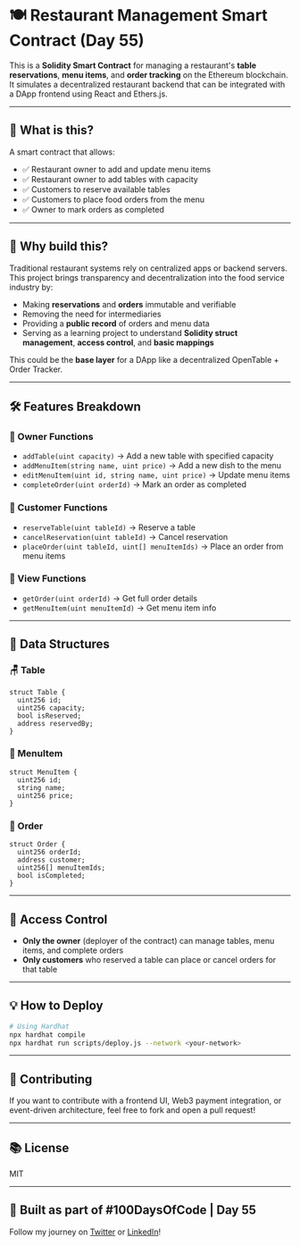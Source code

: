 # 🍽️ Restaurant Management Smart Contract (Day 55)

This is a **Solidity Smart Contract** for managing a restaurant's **table reservations**, **menu items**, and **order tracking** on the Ethereum blockchain. It simulates a decentralized restaurant backend that can be integrated with a DApp frontend using React and Ethers.js.

---

## 📌 What is this?

A smart contract that allows:

- ✅ Restaurant owner to add and update menu items  
- ✅ Restaurant owner to add tables with capacity  
- ✅ Customers to reserve available tables  
- ✅ Customers to place food orders from the menu  
- ✅ Owner to mark orders as completed  

---

## 🎯 Why build this?

Traditional restaurant systems rely on centralized apps or backend servers. This project brings transparency and decentralization into the food service industry by:

- Making **reservations** and **orders** immutable and verifiable  
- Removing the need for intermediaries  
- Providing a **public record** of orders and menu data  
- Serving as a learning project to understand **Solidity struct management**, **access control**, and **basic mappings**

This could be the **base layer** for a DApp like a decentralized OpenTable + Order Tracker.

---

## 🛠️ Features Breakdown

### 👑 Owner Functions
- `addTable(uint capacity)` → Add a new table with specified capacity  
- `addMenuItem(string name, uint price)` → Add a new dish to the menu  
- `editMenuItem(uint id, string name, uint price)` → Update menu items  
- `completeOrder(uint orderId)` → Mark an order as completed  

### 🙋 Customer Functions
- `reserveTable(uint tableId)` → Reserve a table  
- `cancelReservation(uint tableId)` → Cancel reservation  
- `placeOrder(uint tableId, uint[] menuItemIds)` → Place an order from menu items  

### 📖 View Functions
- `getOrder(uint orderId)` → Get full order details  
- `getMenuItem(uint menuItemId)` → Get menu item info  

---

## 🧱 Data Structures

### 🪑 Table
```solidity
struct Table {
  uint256 id;
  uint256 capacity;
  bool isReserved;
  address reservedBy;
}
```

### 🍝 MenuItem
```solidity
struct MenuItem {
  uint256 id;
  string name;
  uint256 price;
}
```

### 🧾 Order
```solidity
struct Order {
  uint256 orderId;
  address customer;
  uint256[] menuItemIds;
  bool isCompleted;
}
```

---

## 🔐 Access Control

- **Only the owner** (deployer of the contract) can manage tables, menu items, and complete orders  
- **Only customers** who reserved a table can place or cancel orders for that table  

---


## 💡 How to Deploy

```bash
# Using Hardhat
npx hardhat compile
npx hardhat run scripts/deploy.js --network <your-network>
```

---

## 🤝 Contributing

If you want to contribute with a frontend UI, Web3 payment integration, or event-driven architecture, feel free to fork and open a pull request!

---

## 📚 License

MIT

---

## 🙌 Built as part of #100DaysOfCode | Day 55  
Follow my journey on [Twitter](https://x.com/MrinalS74850173) or [LinkedIn](https://www.linkedin.com/in/mrinal-singh-43a9661a0/)!
